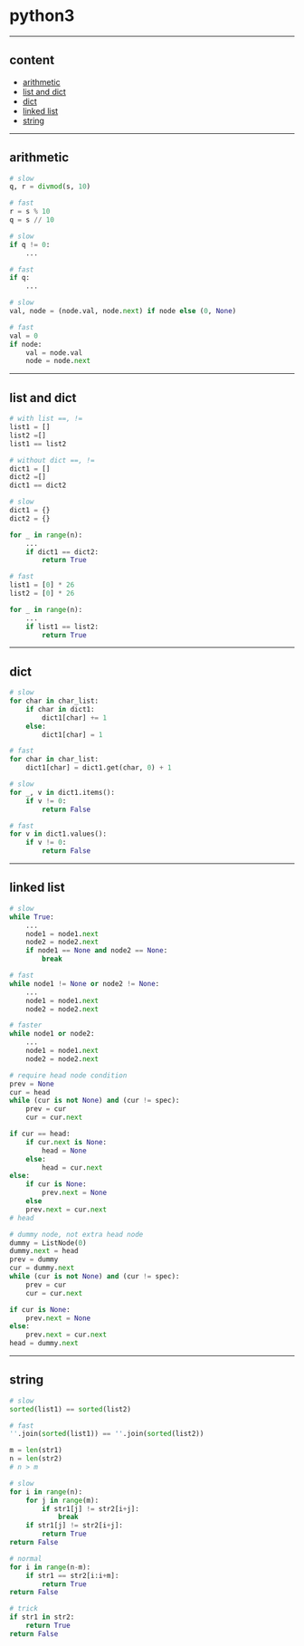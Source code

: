 # python3

---

## content

- [arithmetic](#arithmetic)
- [list and dict](#list-and-dict)
- [dict](#dict)
- [linked list](#linked-list)
- [string](#string)

---

## arithmetic

```python
# slow
q, r = divmod(s, 10)

# fast
r = s % 10
q = s // 10
```

```python
# slow
if q != 0:
    ...

# fast
if q:
    ...
```

```python
# slow
val, node = (node.val, node.next) if node else (0, None)

# fast
val = 0
if node:
    val = node.val
    node = node.next
```

---

## list and dict

```python
# with list ==, !=
list1 = []
list2 =[]
list1 == list2

# without dict ==, !=
dict1 = []
dict2 =[]
dict1 == dict2
```

```python
# slow
dict1 = {}
dict2 = {}

for _ in range(n):
    ...
    if dict1 == dict2:
        return True

# fast
list1 = [0] * 26
list2 = [0] * 26

for _ in range(n):
    ...
    if list1 == list2:
        return True
```

---

## dict

```python
# slow
for char in char_list:
    if char in dict1:
        dict1[char] += 1
    else:
        dict1[char] = 1

# fast
for char in char_list:
    dict1[char] = dict1.get(char, 0) + 1
```

```python
# slow
for _, v in dict1.items():
    if v != 0:
        return False

# fast
for v in dict1.values():
    if v != 0:
        return False
```

---

## linked list

```python
# slow
while True:
    ...
    node1 = node1.next
    node2 = node2.next
    if node1 == None and node2 == None:
        break

# fast
while node1 != None or node2 != None:
    ...
    node1 = node1.next
    node2 = node2.next

# faster
while node1 or node2:
    ...
    node1 = node1.next
    node2 = node2.next
```

```python
# require head node condition
prev = None
cur = head
while (cur is not None) and (cur != spec):
    prev = cur
    cur = cur.next

if cur == head:
    if cur.next is None:
        head = None
    else:
        head = cur.next
else:
    if cur is None:
        prev.next = None
    else
    prev.next = cur.next
# head

# dummy node, not extra head node
dummy = ListNode(0)
dummy.next = head
prev = dummy
cur = dummy.next
while (cur is not None) and (cur != spec):
    prev = cur
    cur = cur.next

if cur is None:
    prev.next = None
else:
    prev.next = cur.next
head = dummy.next
```

---

## string

```python
# slow
sorted(list1) == sorted(list2)

# fast
''.join(sorted(list1)) == ''.join(sorted(list2))
```

```python
m = len(str1)
n = len(str2)
# n > m

# slow
for i in range(n):
    for j in range(m):
        if str1[j] != str2[i+j]:
            break
    if str1[j] != str2[i+j]:
        return True
return False

# normal
for i in range(n-m):
    if str1 == str2[i:i+m]:
        return True
return False

# trick
if str1 in str2:
    return True
return False
```
